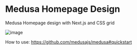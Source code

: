 # Medusa Homepage Design

Medusa Homepage design with Next.js and CSS grid

![image](https://user-images.githubusercontent.com/77109037/171480229-53fea93d-ed42-4b08-ac87-cf1c2f3b4d47.png)








How to use:
https://github.com/medusajs/medusa#quickstart
